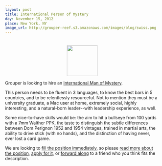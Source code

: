 ```yaml
---
layout: post
title: International Person of Mystery
day: November 15, 2012
place: New York, NY
image_url: http://grouper-reef.s3.amazonaws.com/images/blog/swiss.png
---
```


<div style="text-align: center; padding-top: 20px;"><img src="http://grouper-reef.s3.amazonaws.com/images/blog/swiss.png" height='100' /></div>

Grouper is looking to hire an [International Man of Mystery](https://www.joingrouper.com/mystery). 

This person needs to be fluent in 3 languages, to know the best bars in 5 countries, and to be relentlessly resourceful. Not to mention they must be a university graduate, a Mac user at home, extremely social, highly interesting, and a natural-born leader--with leadership experience, as well. 

Some nice-to-have skills would be: the aim to hit a bullseye from 100 yards with a 7mm Walther PPK, the taste to distinguish the subtle differences between Dom Perignon 1952 and 1954 vintages, trained in martial arts, the ability to drive stick (with no hands), and the distinction of having never, ever lost a card game.

We are looking to [fill the position immediately](https://www.joingrouper.com/mystery), so please [read more about the position](https://www.joingrouper.com/mystery), [apply for it](https://www.joingrouper.com/jobs), or [forward along](https://www.joingrouper.com/mystery) to a friend who you think fits the description.
